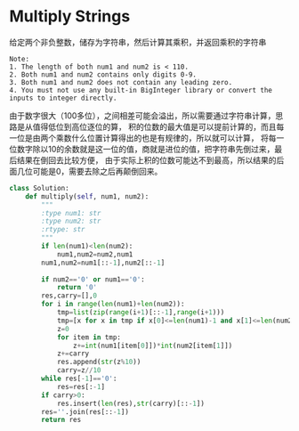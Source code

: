 # Multiply Strings

给定两个非负整数，储存为字符串，然后计算其乘积，并返回乘积的字符串

```
Note:
1. The length of both num1 and num2 is < 110.
2. Both num1 and num2 contains only digits 0-9.
3. Both num1 and num2 does not contain any leading zero.
4. You must not use any built-in BigInteger library or convert the inputs to integer directly.
```
由于数字很大（100多位），之间相差可能会溢出，所以需要通过字符串计算，思路是从值得低位到高位逐位的算，
积的位数的最大值是可以提前计算的，而且每一位是由两个乘数什么位置计算得出的也是有规律的，所以就可以计算，
将每一位数字除以10的余数就是这一位的值，商就是进位的值，把字符串先倒过来，最后结果在倒回去比较方便，
由于实际上积的位数可能达不到最高，所以结果的后面几位可能是0，需要去除之后再颠倒回来。

```py
class Solution:
    def multiply(self, num1, num2):
        """
        :type num1: str
        :type num2: str
        :rtype: str
        """
        if len(num1)<len(num2):
            num1,num2=num2,num1
        num1,num2=num1[::-1],num2[::-1]
        
        if num2=='0' or num1=='0':
            return '0'
        res,carry=[],0
        for i in range(len(num1)+len(num2)):
            tmp=list(zip(range(i+1)[::-1],range(i+1)))
            tmp=[x for x in tmp if x[0]<=len(num1)-1 and x[1]<=len(num2)-1]
            z=0
            for item in tmp:
                z+=int(num1[item[0]])*int(num2[item[1]])
            z+=carry
            res.append(str(z%10))
            carry=z//10
        while res[-1]=='0':
            res=res[:-1]
        if carry>0:
            res.insert(len(res),str(carry)[::-1])
        res=''.join(res[::-1])
        return res
```
